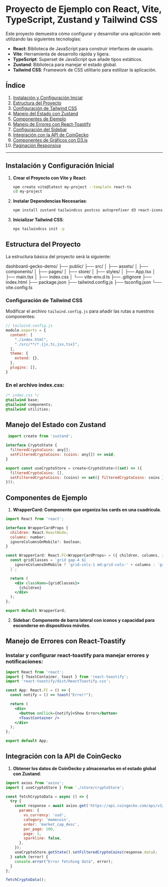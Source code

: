 # Proyecto de Ejemplo con React, Vite, TypeScript, Zustand y Tailwind CSS

Este proyecto demuestra cómo configurar y desarrollar una aplicación web utilizando las siguientes tecnologías:

- **React**: Biblioteca de JavaScript para construir interfaces de usuario.
- **Vite**: Herramienta de desarrollo rápida y ligera.
- **TypeScript**: Superset de JavaScript que añade tipos estáticos.
- **Zustand**: Biblioteca para manejar el estado global.
- **Tailwind CSS**: Framework de CSS utilitario para estilizar la aplicación.

## Índice

1. [Instalación y Configuración Inicial](#instalación-y-configuración-inicial)
2. [Estructura del Proyecto](#estructura-del-proyecto)
3. [Configuración de Tailwind CSS](#configuración-de-tailwind-css)
4. [Manejo del Estado con Zustand](#manejo-del-estado-con-zustand)
5. [Componentes de Ejemplo](#componentes-de-ejemplo)
6. [Manejo de Errores con React-Toastify](#manejo-de-errores-con-react-toastify)
7. [Configuración del Sidebar](#configuración-del-sidebar)
8. [Integración con la API de CoinGecko](#integración-con-la-api-de-coingecko)
9. [Componentes de Gráficos con D3.js](#componentes-de-gráficos-con-d3js)
10. [Paginación Responsiva](#paginación-responsiva)

---

## Instalación y Configuración Inicial

1. **Crear el Proyecto con Vite y React**:
    ```bash
    npm create vite@latest my-project --template react-ts
    cd my-project
    ```

2. **Instalar Dependencias Necesarias**:
    ```bash
    npm install zustand tailwindcss postcss autoprefixer d3 react-icons react-toastify axios react-router-dom
    ```

3. **Inicializar Tailwind CSS**:
    ```bash
    npx tailwindcss init -p
    ```

## Estructura del Proyecto

La estructura básica del proyecto será la siguiente:

dashboard-gecko-demo/
├── public/
├── src/
│ ├── assets/
│ ├── components/
│ ├── pages/
│ ├── store/
│ ├── styles/
│ ├── App.tsx
│ ├── main.tsx
│ ├── index.css
│ └── vite-env.d.ts
├── .gitignore
├── index.html
├── package.json
├── tailwind.config.js
├── tsconfig.json
└── vite.config.ts


### Configuración de Tailwind CSS

Modificar el archivo `tailwind.config.js` para añadir las rutas a nuestros componentes:

```js
// tailwind.config.js
module.exports = {
  content: [
    "./index.html",
    "./src/**/*.{js,ts,jsx,tsx}",
  ],
  theme: {
    extend: {},
  },
  plugins: [],
}

```

### En el archivo index.css:

```css
/* index.css */
@tailwind base;
@tailwind components;
@tailwind utilities;
```

## Manejo del Estado con Zustand
 
```jsx
 import create from 'zustand';

interface CryptoState {
  filteredCryptoCoins: any[];
  setFilteredCryptoCoins: (coins: any[]) => void;
}

export const useCryptoStore = create<CryptoState>((set) => ({
  filteredCryptoCoins: [],
  setFilteredCryptoCoins: (coins) => set({ filteredCryptoCoins: coins }),
}));
```

## Componentes de Ejemplo

1. **WrapperCard: Componente que organiza los cards en una cuadrícula**.

```jsx
import React from 'react';

interface WrapperCardProps {
  children: React.ReactNode;
  columns: number;
  ignoreColumnsOnMobile?: boolean;
}

const WrapperCard: React.FC<WrapperCardProps> = ({ children, columns, ignoreColumnsOnMobile = false }) => {
  const gridClasses = `grid gap-4 ${
    ignoreColumnsOnMobile ? 'grid-cols-1 md:grid-cols-' + columns : `grid-cols-1 sm:grid-cols-${columns}`
  }`;

  return (
    <div className={gridClasses}>
      {children}
    </div>
  );
};

export default WrapperCard;
```
2. **Sidebar: Componente de barra lateral con iconos y capacidad para esconderse en dispositivos móviles**.

## Manejo de Errores con React-Toastify

### Instalar y configurar react-toastify para manejar errores y notificaciones:

```jsx
import React from 'react';
import { ToastContainer, toast } from 'react-toastify';
import 'react-toastify/dist/ReactToastify.css';

const App: React.FC = () => {
  const notify = () => toast("Error!");

  return (
    <div>
      <button onClick={notify}>Show Error</button>
      <ToastContainer />
    </div>
  );
};

export default App;
```

## Integración con la API de CoinGecko

1. **Obtener los datos de CoinGecko y almacenarlos en el estado global con Zustand**:
```jsx
import axios from 'axios';
import { useCryptoStore } from './store/cryptoStore';

const fetchCryptoData = async () => {
  try {
    const response = await axios.get('https://api.coingecko.com/api/v3/coins/markets', {
      params: {
        vs_currency: 'usd',
        category: 'memecoin',
        order: 'market_cap_desc',
        per_page: 100,
        page: 1,
        sparkline: false,
      },
    });
    useCryptoStore.getState().setFilteredCryptoCoins(response.data);
  } catch (error) {
    console.error("Error fetching data", error);
  }
};

fetchCryptoData();
```
